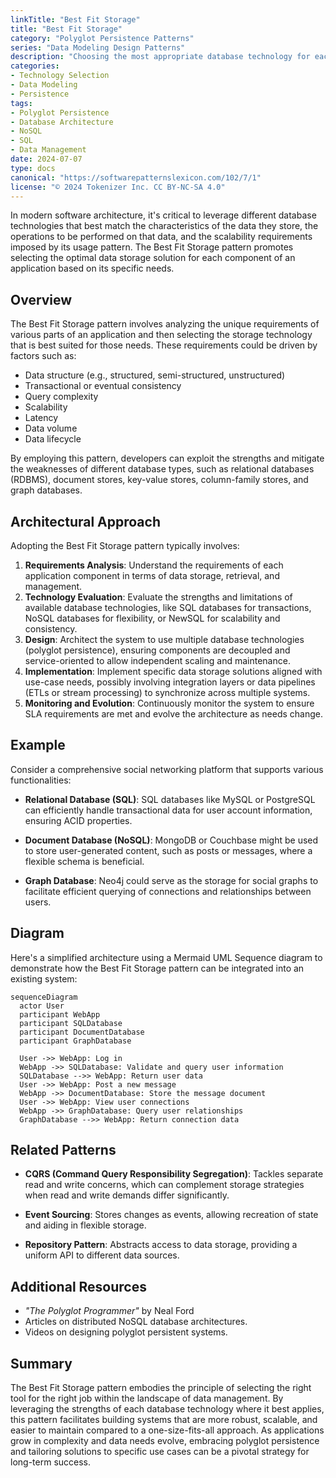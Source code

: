 ```yaml
---
linkTitle: "Best Fit Storage"
title: "Best Fit Storage"
category: "Polyglot Persistence Patterns"
series: "Data Modeling Design Patterns"
description: "Choosing the most appropriate database technology for each specific use case within an application, utilizing the strengths of different data stores."
categories:
- Technology Selection
- Data Modeling
- Persistence
tags:
- Polyglot Persistence
- Database Architecture
- NoSQL
- SQL
- Data Management
date: 2024-07-07
type: docs
canonical: "https://softwarepatternslexicon.com/102/7/1"
license: "© 2024 Tokenizer Inc. CC BY-NC-SA 4.0"
---
```



In modern software architecture, it's critical to leverage different database technologies that best match the characteristics of the data they store, the operations to be performed on that data, and the scalability requirements imposed by its usage pattern. The Best Fit Storage pattern promotes selecting the optimal data storage solution for each component of an application based on its specific needs.

## Overview

The Best Fit Storage pattern involves analyzing the unique requirements of various parts of an application and then selecting the storage technology that is best suited for those needs. These requirements could be driven by factors such as:

- Data structure (e.g., structured, semi-structured, unstructured)
- Transactional or eventual consistency
- Query complexity
- Scalability
- Latency
- Data volume
- Data lifecycle

By employing this pattern, developers can exploit the strengths and mitigate the weaknesses of different database types, such as relational databases (RDBMS), document stores, key-value stores, column-family stores, and graph databases.

## Architectural Approach

Adopting the Best Fit Storage pattern typically involves:

1. **Requirements Analysis**: Understand the requirements of each application component in terms of data storage, retrieval, and management.
2. **Technology Evaluation**: Evaluate the strengths and limitations of available database technologies, like SQL databases for transactions, NoSQL databases for flexibility, or NewSQL for scalability and consistency.
3. **Design**: Architect the system to use multiple database technologies (polyglot persistence), ensuring components are decoupled and service-oriented to allow independent scaling and maintenance.
4. **Implementation**: Implement specific data storage solutions aligned with use-case needs, possibly involving integration layers or data pipelines (ETLs or stream processing) to synchronize across multiple systems.
5. **Monitoring and Evolution**: Continuously monitor the system to ensure SLA requirements are met and evolve the architecture as needs change.

## Example

Consider a comprehensive social networking platform that supports various functionalities:

- **Relational Database (SQL)**: SQL databases like MySQL or PostgreSQL can efficiently handle transactional data for user account information, ensuring ACID properties.
  
- **Document Database (NoSQL)**: MongoDB or Couchbase might be used to store user-generated content, such as posts or messages, where a flexible schema is beneficial.
  
- **Graph Database**: Neo4j could serve as the storage for social graphs to facilitate efficient querying of connections and relationships between users.

## Diagram

Here's a simplified architecture using a Mermaid UML Sequence diagram to demonstrate how the Best Fit Storage pattern can be integrated into an existing system:

```mermaid
sequenceDiagram
  actor User
  participant WebApp
  participant SQLDatabase
  participant DocumentDatabase
  participant GraphDatabase

  User ->> WebApp: Log in
  WebApp ->> SQLDatabase: Validate and query user information
  SQLDatabase -->> WebApp: Return user data
  User ->> WebApp: Post a new message
  WebApp ->> DocumentDatabase: Store the message document
  User ->> WebApp: View user connections
  WebApp ->> GraphDatabase: Query user relationships
  GraphDatabase -->> WebApp: Return connection data
```

## Related Patterns

- **CQRS (Command Query Responsibility Segregation)**: Tackles separate read and write concerns, which can complement storage strategies when read and write demands differ significantly.
  
- **Event Sourcing**: Stores changes as events, allowing recreation of state and aiding in flexible storage.
  
- **Repository Pattern**: Abstracts access to data storage, providing a uniform API to different data sources.

## Additional Resources

- *"The Polyglot Programmer"* by Neal Ford
- Articles on distributed NoSQL database architectures.
- Videos on designing polyglot persistent systems.

## Summary

The Best Fit Storage pattern embodies the principle of selecting the right tool for the right job within the landscape of data management. By leveraging the strengths of each database technology where it best applies, this pattern facilitates building systems that are more robust, scalable, and easier to maintain compared to a one-size-fits-all approach. As applications grow in complexity and data needs evolve, embracing polyglot persistence and tailoring solutions to specific use cases can be a pivotal strategy for long-term success.
